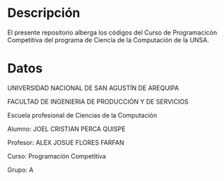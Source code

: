 # Descripción

El presente repositorio alberga los códigos del Curso de Programacicón Competitiva del programa de Ciencia de la Computación de la UNSA.

# Datos

UNIVERSIDAD NACIONAL DE SAN AGUSTÍN DE AREQUIPA

FACULTAD DE INGENIERIA DE PRODUCCIÓN Y DE SERVICIOS

Escuela profesional de Ciencias de la Computación

Alumno: JOEL CRISTIAN PERCA QUISPE

Profesor: ALEX JOSUE FLORES FARFAN

Curso: Programación Competitiva

Grupo: A